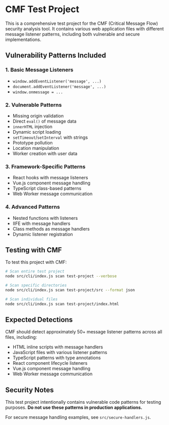 # CMF Test Project

This is a comprehensive test project for the CMF (Critical Message Flow) security analysis tool. It contains various web application files with different message listener patterns, including both vulnerable and secure implementations.

## Vulnerability Patterns Included

### 1. Basic Message Listeners
- `window.addEventListener('message', ...)`
- `document.addEventListener('message', ...)`
- `window.onmessage = ...`

### 2. Vulnerable Patterns
- Missing origin validation
- Direct `eval()` of message data
- `innerHTML` injection
- Dynamic script loading
- `setTimeout`/`setInterval` with strings
- Prototype pollution
- Location manipulation
- Worker creation with user data

### 3. Framework-Specific Patterns
- React hooks with message listeners
- Vue.js component message handling
- TypeScript class-based patterns
- Web Worker message communication

### 4. Advanced Patterns
- Nested functions with listeners
- IIFE with message handlers
- Class methods as message handlers
- Dynamic listener registration

## Testing with CMF

To test this project with CMF:

```bash
# Scan entire test project
node src/cli/index.js scan test-project --verbose

# Scan specific directories
node src/cli/index.js scan test-project/src --format json

# Scan individual files
node src/cli/index.js scan test-project/index.html
```

## Expected Detections

CMF should detect approximately 50+ message listener patterns across all files, including:
- HTML inline scripts with message handlers
- JavaScript files with various listener patterns
- TypeScript patterns with type annotations
- React component lifecycle listeners
- Vue.js component message handling
- Web Worker message communication

## Security Notes

This test project intentionally contains vulnerable code patterns for testing purposes. **Do not use these patterns in production applications.**

For secure message handling examples, see `src/secure-handlers.js`.